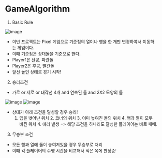 # GameAlgorithm

1. Basic Rule

![image](https://user-images.githubusercontent.com/67565800/104925547-57799980-59e2-11eb-9d38-21a2d076da91.png)

- 이번 프로젝트는 Pixel 게임으로 기준점의 열이나 행을 한 개만 변경하여서 이동하는 게임이다. 
- 이때 기준점은 상대돌을 기준으로 한다.
- Player1은 선공, 파란돌
- Player2은 후공, 빨간돌
- 앞선 높인 상태로 경기 시작!

2. 승리조건
- 가로 or 세로 or 대각선 4개 and 연속된 돌 and 2X2 모양의 돌

![image](https://user-images.githubusercontent.com/67565800/104925852-b17a5f00-59e2-11eb-9162-6b98400c15dc.png)
![image](https://user-images.githubusercontent.com/67565800/104925855-b3442280-59e2-11eb-8937-982270755af2.png)
                    

- 상대가 아래 조건을 달성할 경우 승리!
   1. 맵을 벗어난 위치 2. 코너의 위치 3. 이미 높여진 돌의 위치 4. 행과 열이 모두 바뀐 위치 4. 에러 발생 => 해당 조건을 하나라도 달성한 플레이어는 바로 패배.

3. 무승부 조건


- 모든 행과 열에 돌이 놓여져있을 경우 무승부로 처리
- 이때 각 플레이어의 수행 시간을 비교해서 적은 쪽에 판정승!
